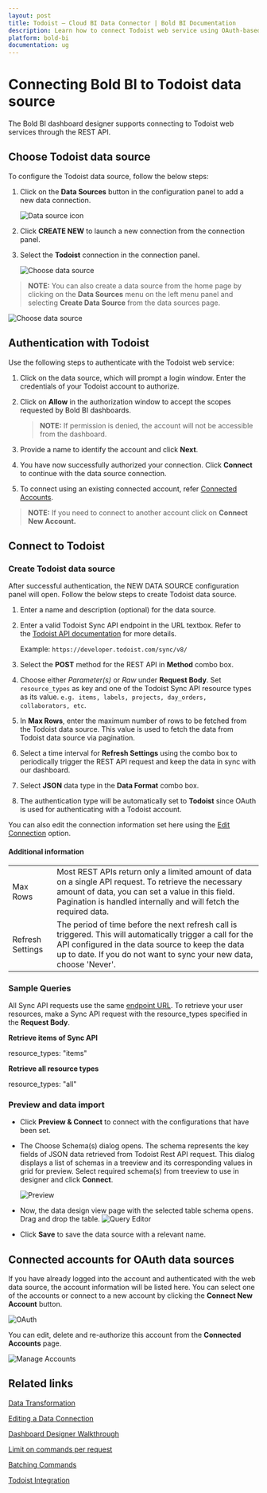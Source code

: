 ```yaml
---
layout: post
title: Todoist – Cloud BI Data Connector | Bold BI Documentation
description: Learn how to connect Todoist web service using OAuth-based authentication through REST API endpoint with Bold BI Cloud.
platform: bold-bi
documentation: ug
---
```


# Connecting Bold BI to Todoist data source
The Bold BI dashboard designer supports connecting to Todoist web services through the REST API. 

## Choose Todoist data source
To configure the Todoist data source, follow the below steps:
1. Click on the **Data Sources** button in the configuration panel to add a new data connection.

   ![Data source icon](/static/assets/working-with-datasource/data-connectors/images/common/DataSourcesIcon.png)

2. Click **CREATE NEW** to launch a new connection from the connection panel.
3. Select the **Todoist** connection in the connection panel.

   ![Choose data source](/static/assets/working-with-datasource/data-connectors/images/Todoist/ChooseDS.png)

> **NOTE:**  You can also create a data source from the home page by clicking on the **Data Sources** menu on the left menu panel and selecting **Create Data Source** from the data sources page.

   ![Choose data source](/static/assets/working-with-datasource/data-connectors/images/Todoist/ChooseDS_Server.png)

## Authentication with Todoist
Use the following steps to authenticate with the Todoist web service:

1. Click on the data source, which will prompt a login window. Enter the credentials of your Todoist account to authorize.
2. Click on **Allow** in the authorization window to accept the scopes requested by Bold BI dashboards.

   > **NOTE:**  If permission is denied, the account will not be accessible from the dashboard.

3. Provide a name to identify the account and click **Next**. 
4. You have now successfully authorized your connection. Click **Connect** to continue with the data source connection.
5. To connect using an existing connected account, refer [Connected Accounts](/working-with-data-sources/data-connectors/todoist/#connected-accounts-for-oauth-data-sources).

> **NOTE:**  If you need to connect to another account click on **Connect New Account.**


## Connect to Todoist
### Create Todoist data source
After successful authentication, the NEW DATA SOURCE configuration panel will open. Follow the below steps to create Todoist data source.
1. Enter a name and description (optional) for the data source.
2. Enter a valid Todoist Sync API endpoint in the URL textbox. Refer to the [Todoist API documentation](https://developer.todoist.com/sync/v8/#overview) for more details.

    Example: `https://developer.todoist.com/sync/v8/`

3. Select the **POST** method for the REST API in **Method** combo box.
4. Choose either *Parameter(s)* or *Raw* under **Request Body**. Set `resource_types` as key and one of the Todoist Sync API resource types as its value. `e.g. items, labels, projects, day_orders, collaborators, etc`.   
5. In **Max Rows**, enter the maximum number of rows to be fetched from the Todoist data source. This value is used to fetch the data from Todoist data source via pagination.
6. Select a time interval for **Refresh Settings** using the combo box to periodically trigger the REST API request and keep the data in sync with our dashboard. 
7. Select **JSON** data type in the **Data Format** combo box.
8. The authentication type will be automatically set to **Todoist** since OAuth is used for authenticating with a Todoist account.

You can also edit the connection information set here using the [Edit Connection](/working-with-data-sources/editing-a-data-connection/) option.

#### Additional information
<table width="600">
<tr>
<td>
Max Rows
</td>
<td>
Most REST APIs return only a limited amount of data on a single API request. To retrieve the necessary amount of data, you can set a value in this field. Pagination is handled internally and will fetch the required data.
</td>
</tr>
<tr>
<td>
Refresh Settings
</td>
<td>
The period of time before the next refresh call is triggered. This will automatically trigger a call for the API configured in the data source to keep the data up to date. If you do not want to sync your new data, choose 'Never'.
</td>
</tr>
</table>

### Sample Queries

All Sync API requests use the same [endpoint URL](https://developer.todoist.com/sync/v8/). To retrieve your user resources, make a Sync API request with the resource_types specified in the **Request Body**.

**Retrieve items of Sync API**

resource_types: "items"

**Retrieve all resource types**

resource_types: "all"

### Preview and data import
* Click **Preview & Connect** to connect with the configurations that have been set.
* The Choose Schema(s) dialog opens. The schema represents the key fields of JSON data retrieved from Todoist Rest API request. This dialog displays a list of schemas in a treeview and its corresponding values in grid for preview. Select required schema(s) from treeview to use in designer and click **Connect**.

   ![Preview](/static/assets/working-with-datasource/data-connectors/images/common/Preview.png)

* Now, the data design view page with the selected table schema opens. Drag and drop the table.
   ![Query Editor](/static/assets/working-with-datasource/data-connectors/images/common/QueryEditor.png)

* Click **Save** to save the data source with a relevant name.

## Connected accounts for OAuth data sources
If you have already logged into the account and authenticated with the web data source, the account information will be listed here. You can select one of the accounts or connect to a new account by clicking the **Connect New Account** button.

   ![OAuth](/static/assets/working-with-datasource/data-connectors/images/Todoist/OAuthDS.png)

You can edit, delete and re-authorize this account from the **Connected Accounts** page.

   ![Manage Accounts](/static/assets/working-with-datasource/data-connectors/images/Todoist/ManageDS.png)

## Related links
[Data Transformation](/working-with-data-sources/data-modeling/joining-table/)

[Editing a Data Connection](/working-with-data-sources/editing-a-data-connection/)   

[Dashboard Designer Walkthrough](/getting-started/creating-dashboard/)

[Limit on commands per request](https://developer.todoist.com/sync/v8/#request-limits)

[Batching Commands](https://developer.todoist.com/sync/v8/#batching-commands)

[Todoist Integration](https://www.boldbi.com/integrations/todoist?utm_source=syncfusion&utm_medium=documentation&utm_campaign=boldbitodoistintegration)